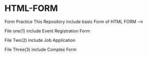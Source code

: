 # HTML-FORM
Form Practice 
This Repository include basic Form of HTML FORM -->

File one(1) include Event Registration Form

File Two(2) include Job Application

File Three(3) include Complex Form

